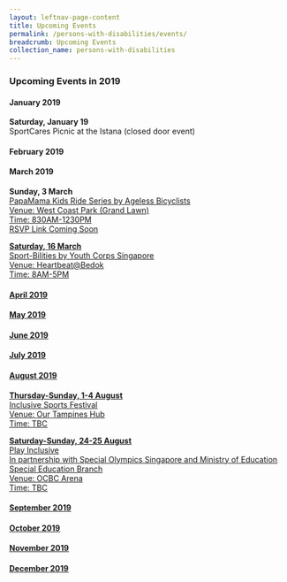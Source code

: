 ```yaml
---
layout: leftnav-page-content
title: Upcoming Events
permalink: /persons-with-disabilities/events/
breadcrumb: Upcoming Events
collection_name: persons-with-disabilities
---
```


### Upcoming Events in 2019

#### January 2019

**Saturday, January 19**
<BR>SportCares Picnic at the Istana (closed door event)

#### February 2019

#### March 2019

**Sunday, 3 March** 
<BR><U>PapaMama Kids Ride Series by Ageless Bicyclists
<BR>Venue: West Coast Park (Grand Lawn)
<BR>Time: 830AM-1230PM
<BR>RSVP [Link Coming Soon](http://www.rsvplink.com)

**Saturday, 16 March**
<BR><U>Sport-Bilities by Youth Corps Singapore
<BR>Venue: Heartbeat@Bedok
<BR>Time: 8AM-5PM

#### April 2019

#### May 2019

#### June 2019

#### July 2019

#### August 2019

**Thursday-Sunday, 1-4 August**
<BR><U>Inclusive Sports Festival
<BR>Venue: Our Tampines Hub
<BR>Time: TBC

**Saturday-Sunday, 24-25 August**
<BR><U>Play Inclusive
<BR>In partnership with Special Olympics Singapore and Ministry of Education Special Education Branch
<BR>Venue: OCBC Arena
<BR>Time: TBC

#### September 2019

#### October 2019

#### November 2019

#### December 2019
